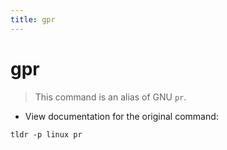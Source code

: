 ```yaml
---
title: gpr
---
```

# gpr

> This command is an alias of GNU `pr`.

- View documentation for the original command:

`tldr -p linux pr`
